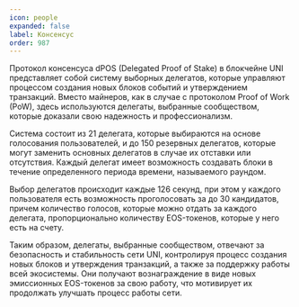 ```yaml
---
icon: people
expanded: false
label: Консенсус
order: 987
---
```

Протокол консенсуса dPOS (Delegated Proof of Stake) в блокчейне UNI представляет собой систему выборных делегатов, которые управляют процессом создания новых блоков событий и утверждением транзакций. Вместо майнеров, как в случае с протоколом Proof of Work (PoW), здесь используются делегаты, выбранные сообществом, которые доказали свою надежность и профессионализм.

Система состоит из 21 делегата, которые выбираются на основе голосования пользователей, и до 150 резервных делегатов, которые могут заменить основных делегатов в случае их отставки или отсутствия. Каждый делегат имеет возможность создавать блоки в течение определенного периода времени, называемого раундом.

Выбор делегатов происходит каждые 126 секунд, при этом у каждого пользователя есть возможность проголосовать за до 30 кандидатов, причем количество голосов, которые можно отдать за каждого делегата, пропорционально количеству EOS-токенов, которые у него есть на счету.

Таким образом, делегаты, выбранные сообществом, отвечают за безопасность и стабильность сети UNI, контролируя процесс создания новых блоков и утверждения транзакций, а также за поддержку работы всей экосистемы. Они получают вознаграждение в виде новых эмиссионных EOS-токенов за свою работу, что мотивирует их продолжать улучшать процесс работы сети.

<!-- 

## Базовый протокол консенсуса
Протокол решает, какие блоки, полученные и синхронизированные между делегатами, станут окончательными и навсегда останутся в блокчейне. Протокол получает список делегатов, предложенный вторым уровнем, и использует это расписание, чтобы определить, какие блоки правильно подписаны делегатами. 

Для отказоустойчивости уровень использует двухэтапный процесс подтверждения блока, при котором подавляющее большинство делегатов подтверждают каждый блок дважды. 


## Делегированное доказательство долей
Слой делегированного доказательства долей (DPoS) вводит концепции токенов, ставок, голосования/проксирования, ослабления голосов, подсчета голосов, рейтинга производителей и выплаты им. Этот уровень также отвечает за создание новых расписаний производителей на основе рейтингов, полученных в результате голосования производителей. 

Изменение порядка производства блоков делегатам происходит раз в две минуты. Временной интервал длится в общей сложности 6 секунд для каждого производителя, что является раундом производителя, в котором он подпишет максимум 12 блоков. Уровень DPoS управляется системным цифровым договором UNI.


## Голосование/расписание производителей
Голосование за делегатов осуществляется на уровне DPoS. Строго говоря, держатель токена закладывает его в ресурсы CPU/NET своей учётной записи, и таким образом, получает возможность голосовать. Кроме прямого голосования, на порядок делегатов в списке влиет объем и скорость финансового ядра сообщества. 

## Процесс голосования
Каждый партнёр UNI может проголосовать за 30 делегатов. Затем, 21 избранный делегат будет выступать в качестве производителей блоков от имени всех партнёров, отдавших за него голос. Остальные делегаты, не вошедшие в топ-21 находятся в резервном списке. Процесс голосования повторяется раз в 2 минуты. 

## Вес голосования
Вес голоса каждого партнёра вычисляется как функция количества заложенных токенов и времени, прошедшего с момента запуска блокчейна UNI. Вес голоса меняется еженедельно и удваивается каждый год при одинаковом количестве заложенных токенов. Таким образом, чем раньше и чем больше токенов заложено партнёром в ресурсы CPU/NET, тем больше вес голоса в управлении списком производителей.

## Оборот союзов
Оборот союзов производителей влияет на количество полученных ими голосов. Чем выше оборот в союзе производителя, тем большее количество новых голосов он получает. Таким образом, наиболее эффективные прозводители это те, которые обладают наибольшим активным сообществом в своём союзе. 
 -->